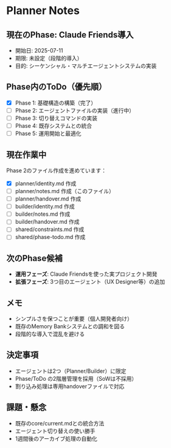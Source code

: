 # Planner Notes

## 現在のPhase: Claude Friends導入
- 開始日: 2025-07-11
- 期限: 未設定（段階的導入）
- 目的: シーケンシャル・マルチエージェントシステムの実装

## Phase内のToDo（優先順）
- [x] Phase 1: 基礎構造の構築（完了）
- [ ] Phase 2: エージェントファイルの実装（進行中）
- [ ] Phase 3: 切り替えコマンドの実装
- [ ] Phase 4: 既存システムとの統合
- [ ] Phase 5: 運用開始と最適化

## 現在作業中
Phase 2のファイル作成を進めています：
- [x] planner/identity.md 作成
- [ ] planner/notes.md 作成（このファイル）
- [ ] planner/handover.md 作成
- [ ] builder/identity.md 作成
- [ ] builder/notes.md 作成
- [ ] builder/handover.md 作成
- [ ] shared/constraints.md 作成
- [ ] shared/phase-todo.md 作成

## 次のPhase候補
- **運用フェーズ**: Claude Friendsを使った実プロジェクト開発
- **拡張フェーズ**: 3つ目のエージェント（UX Designer等）の追加

## メモ
- シンプルさを保つことが重要（個人開発者向け）
- 既存のMemory Bankシステムとの調和を図る
- 段階的な導入で混乱を避ける

## 決定事項
- エージェントは2つ（Planner/Builder）に限定
- Phase/ToDo の2階層管理を採用（SoWは不採用）
- 割り込み処理は専用handoverファイルで対応

## 課題・懸念
- 既存のcore/current.mdとの統合方法
- エージェント切り替えの使い勝手
- 1週間後のアーカイブ処理の自動化